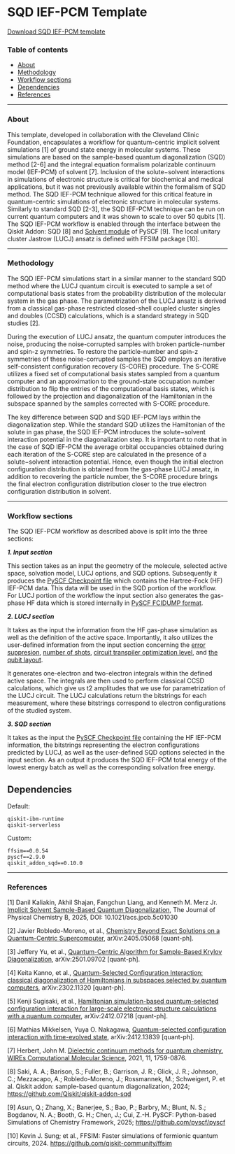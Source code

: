 # SQD IEF-PCM Template

[Download SQD IEF-PCM template](https://ibm.biz/sqd-pcm-template)

### Table of contents

* [About](#about)
* [Methodology](#methodology)
* [Workflow sections](#workflow-sections)
* [Dependencies](#dependencies)
* [References](#references)

----------------------------------------------------------------------------------------------------
### About

This template, developed in collaboration with the Cleveland Clinic Foundation, encapsulates a workflow for quantum-centric implicit solvent simulations [1] of ground state energy in molecular systems. These simulations are based on the sample-based quantum diagonalization (SQD) method [2-6] and the integral equation formalism polarizable continuum model (IEF-PCM) of solvent [7]. Inclusion of the solute−solvent interactions in simulations of electronic structure is critical for biochemical and medical applications, but it was not previously available within the formalism of SQD method. The SQD IEF-PCM technique allowed for this critical feature in quantum-centric simulations of electronic structure in molecular systems. Similarly to standard SQD [2-3], the SQD IEF-PCM technique can be run on current quantum computers and it was shown to scale to over 50 qubits [1]. The SQD IEF-PCM workflow is enabled through the interface between the Qiskit Addon: SQD [8] and [Solvent module](https://pyscf.org/user/solvent.html) of PySCF [9]. The local unitary cluster Jastrow (LUCJ) ansatz is defined with FFSIM package [10]. 

----------------------------------------------------------------------------------------------------
### Methodology

The SQD IEF-PCM simulations start in a similar manner to the standard SQD method where the LUCJ quantum circuit is executed to sample a set of computational basis states from the probability distribution of the molecular system in the gas phase. The parametrization of the LUCJ ansatz is derived from a classical gas-phase restricted closed-shell coupled cluster singles and doubles (CCSD) calculations, which is a standard strategy in SQD studies [2].

 During the execution of LUCJ ansatz, the quantum computer introduces the noise, producing the noise-corrupted samples with broken particle-number and spin-z symmetries. To restore the particle-number and spin-z symmetries of these noise-corrupted samples the SQD employs an iterative self-consistent configuration recovery (S-CORE) procedure. The S-CORE utilizes a fixed set of computational basis states sampled from a quantum computer and an approximation to the ground-state occupation number distribution to flip the entries of the computational basis states, which is followed by the projection and diagonalization of the Hamiltonian in the subspace spanned by the samples corrected with S-CORE procedure. 

The key difference between SQD and SQD IEF-PCM lays within the diagonalization step. While the standard SQD utilizes the Hamiltonian of the solute in gas phase, the SQD IEF-PCM introduces the solute−solvent interaction potential in the diagonalization step.  It is important to note that in the case of SQD IEF-PCM the average orbital occupancies obtained during each iteration of the S-CORE step are calculated in the presence of a solute−solvent interaction potential. Hence, even though the initial electron configuration distribution is obtained from the gas-phase LUCJ ansatz, in addition to recovering the particle number, the S-CORE procedure brings the final electron configuration distribution closer to the true electron configuration distribution in solvent.

----------------------------------------------------------------------------------------------------
### Workflow sections

The SQD IEF-PCM workflow as described above is split into the three sections:

***1. Input section***

This section takes as an input the geometry of the molecule, selected active space, solvation model, LUCJ options, and SQD options. Subsequently it produces the [PySCF Checkpoint file](https://github.com/pyscf/pyscf.github.io/blob/master/examples/misc/02-chkfile.py) which contains the Hartree-Fock (HF) IEF-PCM data. This data will be used in the SQD portion of the workflow. For LUCJ portion of the workflow the input section also generates the gas-phase HF data which is stored internally in [PySCF FCIDUMP format](https://github.com/pyscf/pyscf.github.io/blob/master/examples/tools/01-fcidump.py). 

***2. LUCJ section***

It takes as the input the information from the HF gas-phase simulation as well as the definition of the active space. Importantly, it also utilizes the user-defined  information from the input section concerning the [error suppresion](https://docs.quantum.ibm.com/guides/configure-error-suppression), [number of shots](https://docs.quantum.ibm.com/api/qiskit/0.43/qiskit.primitives.Sampler), [circuit transpiler optimization level](https://docs.quantum.ibm.com/guides/set-optimization), and [the qubit layout](https://docs.quantum.ibm.com/api/qiskit/qiskit.transpiler.TranspileLayout).

It generates one-electron and two-electron integrals within the defined active space. The integrals are then used to perform classical CCSD calculations, which give us t2 amplitudes that we use for parametrization of the LUCJ circuit. The LUCJ calculations return the bitstrings for each measurement, where these bitstrings correspond to electron configurations of the studied system.

***3. SQD section***

It takes as the input the [PySCF Checkpoint file](https://github.com/pyscf/pyscf.github.io/blob/master/examples/misc/02-chkfile.py) containing the HF IEF-PCM information, the bitstrings representing the electron configurations predicted by LUCJ, as well as the user-defined SQD options selected in the input section. As an output it produces the SQD IEF-PCM total energy of the lowest energy batch as well as the corresponding solvation free energy. 


## Dependencies

Default:
```
qiskit-ibm-runtime
qiskit-serverless
````

Custom:
```
ffsim==0.0.54
pyscf==2.9.0
qiskit_addon_sqd==0.10.0
```

----------------------------------------------------------------------------------------------------
### References

[1] Danil Kaliakin, Akhil Shajan, Fangchun Liang, and Kenneth M. Merz Jr. [Implicit Solvent Sample-Based Quantum Diagonalization](https://pubs.acs.org/doi/10.1021/acs.jpcb.5c01030), The Journal of Physical Chemistry B, 2025, DOI: 10.1021/acs.jpcb.5c01030

[2] Javier Robledo-Moreno, et al., [Chemistry Beyond Exact Solutions on a Quantum-Centric Supercomputer](https://arxiv.org/abs/2405.05068), arXiv:2405.05068 [quant-ph].

[3] Jeffery Yu, et al., [Quantum-Centric Algorithm for Sample-Based Krylov Diagonalization](https://arxiv.org/abs/2501.09702), arXiv:2501.09702 [quant-ph].

[4] Keita Kanno, et al., [Quantum-Selected Configuration Interaction: classical diagonalization of Hamiltonians in subspaces selected by quantum computers](https://arxiv.org/abs/2302.11320), arXiv:2302.11320 [quant-ph].

[5] Kenji Sugisaki, et al., [Hamiltonian simulation-based quantum-selected configuration interaction for large-scale electronic structure calculations with a quantum computer](https://arxiv.org/abs/2412.07218), arXiv:2412.07218 [quant-ph].

[6] Mathias Mikkelsen, Yuya O. Nakagawa, [Quantum-selected configuration interaction with time-evolved state](https://arxiv.org/abs/2412.13839), arXiv:2412.13839 [quant-ph].

[7] Herbert, John M. [Dielectric continuum methods for quantum chemistry. WIREs Computational Molecular Science](https://wires.onlinelibrary.wiley.com/doi/10.1002/wcms.1519), 2021, 11, 1759-0876.

[8] Saki, A. A.; Barison, S.; Fuller, B.; Garrison, J. R.; Glick, J. R.; Johnson, C.; Mezzacapo, A.; Robledo-Moreno, J.; Rossmannek, M.; Schweigert, P. et al. Qiskit addon: sample-based quantum diagonalization, 2024; https://github.com/Qiskit/qiskit-addon-sqd

[9] Asun, Q.; Zhang, X.; Banerjee, S.; Bao, P.; Barbry, M.; Blunt, N. S.; Bogdanov, N. A.; Booth, G. H.; Chen, J.; Cui, Z.-H. PySCF: Python-based Simulations of Chemistry Framework, 2025; https://github.com/pyscf/pyscf

[10] Kevin J. Sung; et al., FFSIM: Faster simulations of fermionic quantum circuits, 2024. https://github.com/qiskit-community/ffsim
